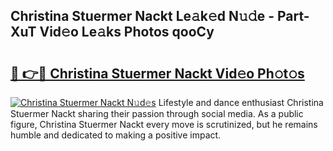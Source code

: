 ## Christina Stuermer Nackt Le𝚊k𝚎d N𝚞𝚍e - Part-XuT Vid𝚎o Le𝚊ks Photos qooCy

# <h2><a href="http://fb3lqp6.evod.top/?m=Christina+Stuermer+Nackt">🔗 👉🔴 Christina Stuermer Nackt Vid𝚎o Ph𝚘t𝚘s</a></h2>

[![Christina Stuermer Nackt N𝚞d𝚎s](https://i.imgur.com/8V9OHl7.gif)](http://fb3lqp6.evod.top/?m=Christina+Stuermer+Nackt)
Lifestyle and dance enthusiast Christina Stuermer Nackt sharing their passion through social media. As a public figure, Christina Stuermer Nackt every move is scrutinized, but he remains humble and dedicated to making a positive impact. 
